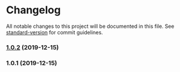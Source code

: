 # Changelog

All notable changes to this project will be documented in this file. See [standard-version](https://github.com/conventional-changelog/standard-version) for commit guidelines.

### [1.0.2](https://github.com/maspio/masp-bullmq/compare/v1.0.1...v1.0.2) (2019-12-15)

### 1.0.1 (2019-12-15)
